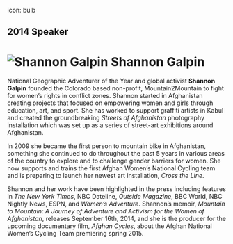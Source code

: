 icon: bulb


## 2014 Speaker

# ![Shannon Galpin](http://imgs.wds.fm/shannon-galpin-round.png) Shannon Galpin

<div class="zig-zags_blue"></div>

National Geographic Adventurer of the Year and global activist **Shannon Galpin** founded the Colorado based non-profit, Mountain2Mountain to fight for women’s rights in conflict zones. Shannon started in Afghanistan creating projects that focused on empowering women and girls through education, art, and sport. She has worked to support graffiti artists in Kabul and created the groundbreaking *Streets of Afghanistan* photography installation which was set up as a series of street-art exhibitions around Afghanistan.

In 2009 she became the first person to mountain bike in Afghanistan, something she continued to do throughout the past 5 years in various areas of the country to explore and to challenge gender barriers for women. She now supports and trains the first Afghan Women’s National Cycling team and is preparing to launch her newest art installation, *Cross the Line*.

Shannon and her work have been highlighted in the press including features in *The New York Times*, NBC Dateline, *Outside Magazine*, BBC World, NBC Nightly News, ESPN, and *Women’s Adventure*. Shannon’s memoir, *Mountain to Mountain: A Journey of Adventure and Activism for the Women of Afghanistan*, releases September 16th, 2014, and she is the producer for the upcoming documentary film, *Afghan Cycles*, about the Afghan National Women’s Cycling Team premiering spring 2015.
